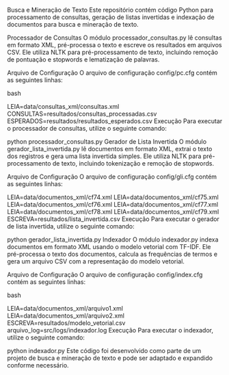 Busca e Mineração de Texto
Este repositório contém código Python para processamento de consultas, geração de listas invertidas e indexação de documentos para busca e mineração de texto.

Processador de Consultas
O módulo processador_consultas.py lê consultas em formato XML, pré-processa o texto e escreve os resultados em arquivos CSV. Ele utiliza NLTK para pré-processamento de texto, incluindo remoção de pontuação e stopwords e lematização de palavras.

Arquivo de Configuração
O arquivo de configuração config/pc.cfg contém as seguintes linhas:

bash

LEIA=data/consultas_xml/consultas.xml
CONSULTAS=resultados/consultas_processadas.csv
ESPERADOS=resultados/resultados_esperados.csv
Execução
Para executar o processador de consultas, utilize o seguinte comando:


python processador_consultas.py
Gerador de Lista Invertida
O módulo gerador_lista_invertida.py lê documentos em formato XML, extrai o texto dos registros e gera uma lista invertida simples. Ele utiliza NLTK para pré-processamento de texto, incluindo tokenização e remoção de stopwords.

Arquivo de Configuração
O arquivo de configuração config/gli.cfg contém as seguintes linhas:

LEIA=data/documentos_xml/cf74.xml
LEIA=data/documentos_xml/cf75.xml
LEIA=data/documentos_xml/cf76.xml
LEIA=data/documentos_xml/cf77.xml
LEIA=data/documentos_xml/cf78.xml
LEIA=data/documentos_xml/cf79.xml
ESCREVA=resultados/lista_invertida.csv
Execução
Para executar o gerador de lista invertida, utilize o seguinte comando:


python gerador_lista_invertida.py
Indexador
O módulo indexador.py indexa documentos em formato XML usando o modelo vetorial com TF-IDF. Ele pré-processa o texto dos documentos, calcula as frequências de termos e gera um arquivo CSV com a representação do modelo vetorial.

Arquivo de Configuração
O arquivo de configuração config/index.cfg contém as seguintes linhas:

bash

LEIA=data/documentos_xml/arquivo1.xml
LEIA=data/documentos_xml/arquivo2.xml
ESCREVA=resultados/modelo_vetorial.csv
arquivo_log=src/logs/indexador.log
Execução
Para executar o indexador, utilize o seguinte comando:


python indexador.py
Este código foi desenvolvido como parte de um projeto de busca e mineração de texto e pode ser adaptado e expandido conforme necessário.





